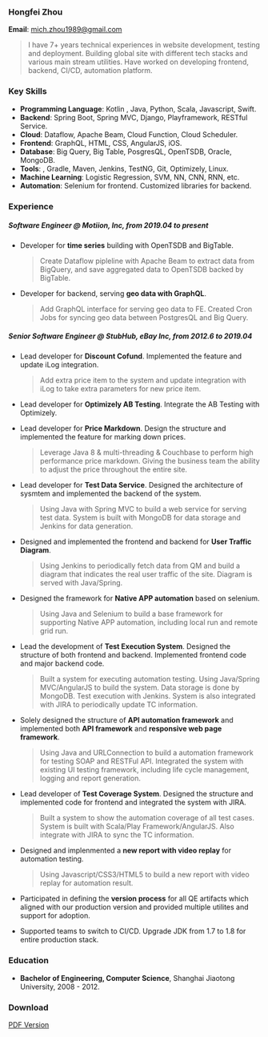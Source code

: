 
### Hongfei Zhou
**Email**: mich.zhou1989@gmail.com  

> I have 7+ years technical experiences in website development, testing and deployment. Building global site with different tech stacks and various main stream utilities. Have worked on developing frontend, backend, CI/CD, automation platform.

### Key Skills
* **Programming Language**: Kotlin , Java, Python, Scala, Javascript, Swift.
* **Backend**: Spring Boot, Spring MVC, Django, Playframework, RESTful Service.
* **Cloud**: Dataflow, Apache Beam, Cloud Function, Cloud Scheduler.
* **Frontend**: GraphQL, HTML, CSS, AngularJS, iOS.
* **Database**: Big Query, Big Table, PosgresQL, OpenTSDB, Oracle, MongoDB.
* **Tools**: , Gradle, Maven, Jenkins, TestNG, Git, Optimizely, Linux.
* **Machine Learning**: Logistic Regression, SVM, NN, CNN, RNN, etc.
* **Automation**: Selenium for frontend. Customized libraries for backend.

### Experience

##### Software Engineer @ Motiion, Inc, *from 2019.04 to present*

* Developer for **time series** building with OpenTSDB and BigTable.

	> Create Dataflow pipleline with Apache Beam to extract data from BigQuery, and save aggregated data to OpenTSDB backed by BigTable.

* Developer for backend, serving **geo data with GraphQL**.

	> Add GraphQL interface for serving geo data to FE. Created Cron Jobs for syncing geo data between PostgresQL and Big Query.


##### Senior Software Engineer @ StubHub, eBay Inc, *from 2012.6 to 2019.04*

* Lead developer for **Discount Cofund**. Implemented the feature and update iLog integration.

	> Add extra price item to the system and update integration with iLog to take extra parameters for new price item.

* Lead developer for **Optimizely AB Testing**. Integrate the AB Testing with Optimizely.

* Lead developer for **Price Markdown**. Design the structure and implemented the feature for marking down prices.
	> Leverage Java 8 & multi-threading & Couchbase to perform high performance price markdown. Giving the business team the ability to adjust the price throughout the entire site.

* Lead developer for **Test Data Service**. Designed the architecture of sysmtem and implemented the backend of the system.
	> Using Java with Spring MVC to build a web service for serving test data. System is built with MongoDB for data storage and Jenkins for data generation.
	
* Designed and implemented the frontend and backend for **User Traffic Diagram**. 
	> Using Jenkins to periodically fetch data from QM and build a diagram that indicates the real user traffic of the site. Diagram is served with Java/Spring.
	
* Designed the framework for **Native APP automation** based on selenium.
	> Using Java and Selenium to build a base framework for supporting Native APP automation, including local run and remote grid run.
	
* Lead the development of **Test Execution System**. Designed the structure of both frontend and backend. Implemented frontend code and major backend code.
	> Built a system for executing automation testing. Using Java/Spring MVC/AngularJS to build the system. Data storage is done by MongoDB. Test execution with Jenkins. System is also integrated with JIRA to periodically update TC information.
	
* Solely designed the structure of **API automation framework** and implemented both **API framework** and **responsive web page framework**.
	> Using Java and URLConnection to build a automation framework for testing SOAP and RESTFul API. Integrated the system with existing UI testing framework, including life cycle management, logging and report generation.
	
* Lead developer of **Test Coverage System**. Designed the structure and implemented code for frontend and integrated the system with JIRA.
	> Built a system to show the automation coverage of all test cases. System is built with Scala/Play Framework/AngularJS. Also integrate with JIRA to sync the TC information.
	
* Designed and implenmented a **new report with video replay** for automation testing.
	> Using Javascript/CSS3/HTML5 to build a new report with video replay for automation result.
	
* Participated in defining the **version process** for all QE artifacts which aligned with our production version and provided multiple utilites and support for adoption.

* Supported teams to switch to CI/CD. Upgrade JDK from 1.7 to 1.8 for entire production stack.

### Education
* **Bachelor of Engineering, Computer Science**, Shanghai Jiaotong University, 2008 - 2012.

### Download  
[PDF Version](hongfei.pdf)
